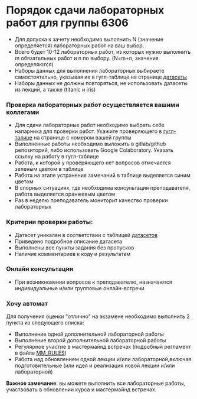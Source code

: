 # Порядок сдачи лабораторных работ для группы 6306
- Для допуска к зачету необходимо выполнить N (значение определяется) лабораторных работ на ваш выбор.
- Всего будет 10-12 лабораторных работ, из которых нужно выполнить m обязательных работ и n по выбору. (N=m+n, значения определяются) 
- Наборы данных для выполнения лабораторных выбираете самостоятельно, указывая их в гугл-таблице на странице [датасеты](https://docs.google.com/spreadsheets/d/187a_XkTKoSrReX-Sykr2MWWngtz3tuguYOFpfLG1KV0/edit?usp=sharing)
- Наборы данных не должны повторяться, не использовать датасеты из лекций, а также (titanic и iris)
### Проверка лабораторных работ осуществляется вашими коллегами
- Для сдачи лабораторных работ  необходимо выбрать себе напарника для проверки работ. Укажите проверяющего  в [гугл-талице](https://docs.google.com/spreadsheets/d/187a_XkTKoSrReX-Sykr2MWWngtz3tuguYOFpfLG1KV0/edit?usp=sharing)  на странице с номером вашей группы
- Выполненные работы необходимо выложить в gitlab/github репозиторий, либо использовать Google Colaboratory. Указать ссылку на работу в гугл-таблице 
- Работа, к которой у проверяющего нет вопросов отмечается зеленым цветом  в таблице
- Работа на этапе устранения замечаний в таблице выделяется синим цветом
- В спорных ситуациях, где необходима консультация преподавателя, работа выделяется оранжевым цветом
- Раз в неделю преподаватель мониторит качество проверки лабораторных

### Критерии проверки работы:
- Датасет уникален в соответствии с таблицей [датасетов]((https://docs.google.com/spreadsheets/d/187a_XkTKoSrReX-Sykr2MWWngtz3tuguYOFpfLG1KV0/edit?usp=sharing))
- Приведено подробное описание датасета
- Выполнены все пункты задания без пропусков
- Наличие комментариев к коду и результатам 

### Онлайн консультации
- При возникновении вопросов к преподавателю, назначаются индивидуальные и/или групповые онлайн-встречи

### Хочу автомат
Для получения оценки "отлично" на экзамене необходимо выполнить 2 пункта из следующего списка:
- Выполнение одной дополнительной лабораторной работы
- Выполнение второй дополнительной лабораторной работы
- Регулярное участие в мастермайнд встречах (подробный регламент в файле [MM_RULES](MM_RULES.md))
- Работа над обновлением одной лекции и/или лабораторной,включая подготовительные (или идея и реализация новой лекции и/или лабораторной)




**Важное замечание**: вы можете выполнить все лабораторные работы, участвовать в обновлении курса и мастермайнд встречах. 
